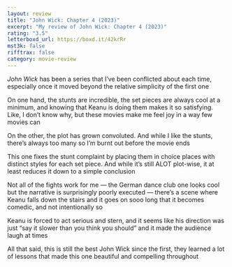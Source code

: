 ```yaml
---
layout: review
title: "John Wick: Chapter 4 (2023)"
excerpt: "My review of John Wick: Chapter 4 (2023)"
rating: "3.5"
letterboxd_url: https://boxd.it/42krRr
mst3k: false
rifftrax: false
category: movie-review
---
```


<i>John Wick</i> has been a series that I’ve been conflicted about each time, especially once it moved beyond the relative simplicity of the first one

On one hand, the stunts are incredible, the set pieces are always cool at a minimum, and knowing that Keanu is doing them makes it so satisfying. Like, I don’t know why, but these movies make me feel joy in a way few movies can

On the other, the plot has grown convoluted. And while I like the stunts, there’s always too many so I’m burnt out before the movie ends

This one fixes the stunt complaint by placing them in choice places with distinct styles for each set piece. And while it’s still ALOT plot-wise, it at least reduces it down to a simple conclusion

Not all of the fights work for me — the German dance club one looks cool but the narrative is surprisingly poorly executed — there’s a scene where Keanu falls down the stairs and it goes on sooo long that it becomes comedic, and not intentionally so

Keanu is forced to act serious and stern, and it seems like his direction was just “say it slower than you think you should” and it made the audience laugh at times

All that said, this is still the best John Wick since the first, they learned a lot of lessons that made this one beautiful and compelling throughout
